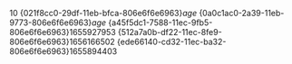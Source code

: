 10
{021f8cc0-29df-11eb-bfca-806e6f6e6963}$age$
{0a0c1ac0-2a39-11eb-9773-806e6f6e6963}$age$
{a45f5dc1-7588-11ec-9fb5-806e6f6e6963}$1655927953$
{512a7a0b-df22-11ec-8fe9-806e6f6e6963}$1656166502$
{ede66140-cd32-11ec-ba32-806e6f6e6963}$1655894403$
